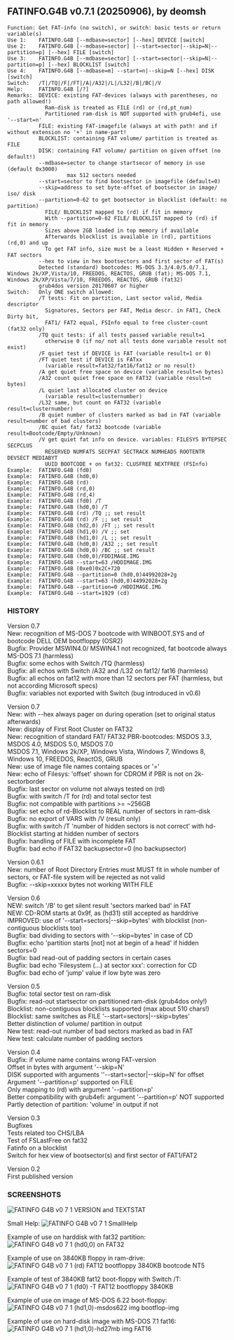 ## FATINFO.G4B v0.7.1 (20250906), by deomsh
<pre><code>Function: Get FAT-info (no switch), or switch: basic tests or return variable(s)
Use 1:    FATINFO.G4B [--mdbase=sector] [--hex] DEVICE [switch]
Use 2:    FATINFO.G4B [--mdbase=sector] [--start=sector|--skip=N|--partition=p] [--hex] FILE [switch]
Use 3:    FATINFO.G4B [--mdbase=sector] [--start=sector|--skip=N|--partition=p] [--hex] BLOCKLIST [switch]
Use 4:    FATINFO.G4B [--mdbase=m] --start=n|--skip=N [--hex] DISK [switch]
Switch:   /T|/TQ|/F|/FT|/A|/A32|/L|/L32|/B|/BC|/V
Help:     FATINFO.G4B [/?]
Remarks:  DEVICE: existing FAT-devices (always with parentheses, no path allowed!)
            Ram-disk is treated as FILE (rd) or (rd,pt_num)
            Partitioned ram-disk is NOT supported with grub4efi, use '--start=n'
          FILE: existing FAT-imagefile (always at with path! and if without extension no '+' in name-part!
          BLOCKLIST: containing FAT volume/ partition is treated as FILE
          DISK: containing FAT volume/ partition on given offset (no default!)
          --mdbase=sector to change startsecor of memory in use (default 0x3000)
                   max 512 sectors needed
          --start=sector to find bootsector in imagefile (default=0)
          --skip=address to set byte-offset of bootsector in image/ iso/ disk
          --partition=0-62 to get bootsector in blocklist (default: no partition)
            FILE/ BLOCKLIST mapped to (rd) if fit in memory
            With --partition=0-62 FILE/ BLOCKLIST mapped to (rd) if fit in memory
            Sizes above 2GB loaded in top memory if available
            Afterwards blocklist is available in (rd), partitions (rd,0) and up
            To get FAT info, size must be a least Hidden + Reserved + FAT sectors
          --hex to view in hex bootsectors and first sector of FAT(s)
          Detected (standard) bootcodes: MS-DOS 3.3/4.0/5.0/7.1, Windows 2k/XP,Vista/10, FREEDOS, REACTOS, GRUB (fat); MS-DOS 7.1, Windows 2k/XP/Vista/7/10, FREEDOS, REACTOS, GRUB (fat32)
          grub4dos version 20170607 or higher
Switch:   Only ONE switch allowed:
          /T tests: Fit on partition, Last sector valid, Media descriptor
            Signatures, Sectors per FAT, Media descr. in FAT1, Check Dirty bit,
            FAT1/ FAT2 equal, FSInfo equal to free cluster-count (fat32 only)
          /TQ quit tests: if all tests passed variable result=1
            otherwise 0 (if no/ not all tests done variable result not exist)
          /F quiet test if DEVICE is FAT (variable result=1 or 0)
          /FT quiet test if DEVICE is FATxx
            (variable result=fat32/fat16/fat12 or no result)
          /A get quiet free space on device (variable result=n bytes)
          /A32 count quiet free space on FAT32 (variable result=n bytes)
          /L quiet last allocated cluster on device
            (variable result=clusternumber)
          /L32 same, but count on FAT32 (variable result=clusternumber)
          /B quiet number of clusters marked as bad in FAT (variable result=number of bad clusters)
          /BC quiet fat/ fat32 bootcode (variable result=Bootcode/Empty/Unknown)
          /V get quiet fat info on device. variables: FILESYS BYTEPSEC SECPCLUS
            RESERVED NUMFATS SECPFAT SECTRACK NUMHEADS ROOTENTR DEVSECT MEDIABYT
            UUID BOOTCODE + on fat32: CLUSFREE NEXTFREE (FSInfo)
Example:  FATINFO.G4B (fd0)
Example:  FATINFO.G4B (hd0,0)
Example:  FATINFO.G4B (rd)
Example:  FATINFO.G4B (rd,0)
Example:  FATINFO.G4B (rd,4)
Example:  FATINFO.G4B (fd0) /T
Example:  FATINFO.G4B (hd0,0) /T
Example:  FATINFO.G4B (rd) /TQ ;; set result
Example:  FATINFO.G4B (rd) /F ;; set result
Example:  FATINFO.G4B (hd2,0) /FT ;; set result
Example:  FATINFO.G4B (hd1,0) /V ;; set
Example:  FATINFO.G4B (hd1,0) /L ;; set result
Example:  FATINFO.G4B (hd0,0) /A32 ;; set result
Example:  FATINFO.G4B (hd0,0) /BC ;; set result
Example:  FATINFO.G4B (hd0,0)/FDDIMAGE.IMG
Example:  FATINFO.G4B --start=63 /HDDIMAGE.IMG
Example:  FATINFO.G4B (0xe0)0x2C+720
Example:  FATINFO.G4B --partition=0 (hd0,0)44992028+2g
Example:  FATINFO.G4B --start=63 (hd0,0)44992028+2g
Example:  FATINFO.G4B --partition=0 /HDDIMAGE.IMG
Example:  FATINFO.G4B --start=1929 (cd)</code></pre>    

### HISTORY
Version 0.7  
New: recognition of MS-DOS 7 bootcode with WINBOOT.SYS and of bootcode DELL OEM bootfloppy (OSR2)  
Bugfix: Provider MSWIN4.0/ MSWIN4.1 not recognized, fat bootcode always MS-DOS 7.1 (harmless)  
Bugfix: some echos with Switch /TQ (harmless)  
Bugfix: all echos with Switch /A32 and /L32 on fat12/ fat16 (harmless)  
Bugfix: all echos on fat12 with more than 12 sectors per FAT (harmless, but not according Microsoft specs)  
Bugfix: variables not exported with Switch (bug introduced in v0.6)  

Version 0.7  
New: with --hex always pager on during operation (set to original status afterwards)  
New: display of First Root Cluster on FAT32  
New: recognition of standard FAT/ FAT32 PBR-bootcodes: MSDOS 3.3, MSDOS 4.0, MSDOS 5.0, MSDOS 7.0  
     MSDOS 7.1, Windows 2k/XP, Windows Vista, Windows 7, Windows 8, Windows 10, FREEDOS, ReactOS, GRUB  
New: use of image file names containg spaces or '='  
New: echo of Filesys: 'offset' shown for CDROM if PBR is not on 2k-sectorborder  
Bugfix: last sector on volume not always tested on (rd)  
Bugfix: with switch /T for (rd) and total sector test  
Bugfix: not compatible with partitions >= ~256GB  
Bugfix: set echo of rd-Blocklist to REAL number of sectors in ram-disk  
Bugfix: no export of VARS with /V (result only)  
Bugfix: with switch /T 'number of hidden sectors is not correct' with hd-Blocklist starting at hidden number of sectors  
Bugfix: handling of FILE with incomplete FAT  
Bugfix: bad echo if FAT32 backupsector=0 (no backupsector)  

Version 0.6.1  
New: number of Root Directory Entries must MUST fit in whole number of sectors, or FAT-file system will be rejected as not valid  
Bugfix: --skip=xxxxx bytes not working WITH FILE  

Version 0.6  
NEW: switch '/B' to get silent result 'sectors marked bad' in FAT  
NEW: CD-ROM starts at 0x9f, as (hd31) still accepted as harddrive  
IMPROVED: use of '--start=sectors|--skip=bytes' with blocklist (non-contiguous blocklists too)  
Bugfix: bad dividing to sectors with '--skip=bytes' in case of CD  
Bugfix: echo 'partition starts [not] not at begin of a head' if hidden sectors=0  
Bugfix: bad read-out of padding sectors in certain cases  
Bugfix: bad echo 'Filesystem (...) at sector xxx': correction for CD  
Bugfix: bad echo of 'jump' value if low byte was zero  

Version 0.5  
Bugfix: total sector test on ram-disk  
Bugfix: read-out startsector on partitioned ram-disk (grub4dos only!)  
Blocklist: non-contiguous blocklists supported (max about 510 chars!)  
Blocklist: same switches as FILE '--start=sectors|--skip=bytes'  
Better distinction of volume/ partition in output  
New test: read-out number of bad sectors marked as bad in FAT  
New test: calculate number of padding sectors  

Version 0.4  
Bugfix: if volume name contains wrong FAT-version  
Offset in bytes with argument '--skip=N'  
DISK supported with arguments ''--start=sector|--skip=N' for offset  
Argument '--partition=p' supported on FILE  
Only mapping to (rd) with argument '--partition=p'  
Better compatibility with grub4efi: argument '--partition=p' NOT supported  
Partly detection of partition: 'volume' in output if not  

Version 0.3  
Bugfixes  
Tests related too CHS/LBA  
Test of FSLastFree on fat32  
Fatinfo on a blocklist  
Switch for hex view of bootsector(s) and first sector of FAT1/FAT2  

Version 0.2  
First published version  

### SCREENSHOTS
![FATINFO G4B v0 7 1 VERSION and TEXTSTAT](https://github.com/user-attachments/assets/47d1e2ca-7f2c-4d8a-a60d-834f53d803d1)

Small Help:
![FATINFO G4B v0 7 1 SmallHelp](https://github.com/user-attachments/assets/8f5fe603-e052-4338-a1d6-51b362d4fb30)

Example of use on harddisk with fat32 partition:
![FATINFO G4B v0 7 1 (hd0,0) on FAT32](https://github.com/user-attachments/assets/680af836-11c6-4f8d-89fb-acb93af2f13a)

Example of use on 3840KB floppy in ram-drive:
![FATINFO G4B v0 7 1 (rd) FAT12 bootfloppy 3840KB bootcode NT5](https://github.com/user-attachments/assets/d4583531-8b42-45e8-b604-4837686c7b2c)

Example of test of 3840KB fat12 boot-floppy with Switch /T:
![FATINFO G4B v0 7 1 (fd0) -T FAT12 bootfloppy 3840KB](https://github.com/user-attachments/assets/f65e8707-7584-4669-a66d-e7ce10195960)

Example of use on image of MS-DOS 6.22 boot-floppy:
![FATINFO G4B v0 7 1 (hd1,0)-msdos622 img bootflop-img](https://github.com/user-attachments/assets/51b74072-96ea-4674-92a8-ad0a1003e493)

Example of use on hard-disk image with MS-DOS 7.1 fat16:
![FATINFO G4B v0 7 1 (hd1,0)-hd27mb img FAT16](https://github.com/user-attachments/assets/6d2d84d5-f2cb-483c-923a-30b5267fceed)

